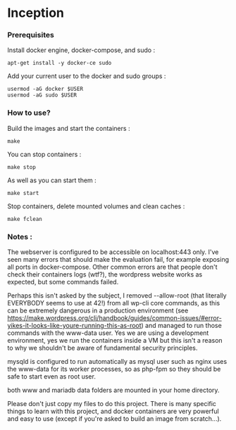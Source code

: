 # Inception

### Prerequisites

Install docker engine, docker-compose, and sudo :

    apt-get install -y docker-ce sudo

Add your current user to the docker and sudo groups :

    usermod -aG docker $USER
    usermod -aG sudo $USER

### How to use?
Build the images and start the containers :

    make

You can stop containers :

    make stop

As well as you can start them :

    make start

Stop containers, delete mounted volumes and clean caches :

    make fclean

### Notes :

The webserver is configured to be accessible on localhost:443 only. I've seen many errors that should make the evaluation fail, for example exposing all ports in docker-compose.
Other common errors are that people don't check their containers logs (wtf?), the wordpress website works as expected, but some commands failed.

Perhaps this isn't asked by the subject, I removed --allow-root (that literally EVERYBODY seems to use at 42!) from all wp-cli core commands, as this can be extremely dangerous in a production environment (see https://make.wordpress.org/cli/handbook/guides/common-issues/#error-yikes-it-looks-like-youre-running-this-as-root) and managed to run those commands with the www-data user. Yes we are using a development environment, yes we run the containers inside a VM but this isn't a reason to why we shouldn't be aware of fundamental security principles.

mysqld is configured to run automatically as mysql user such as nginx uses the www-data for its worker processes, so as php-fpm so they should be safe to start even as root user.

both www and mariadb data folders are mounted in your home directory.

Please don't just copy my files to do this project. There is many specific things to learn with this project, and docker containers are very powerful and easy to use (except if you're asked to build an image from scratch...).

